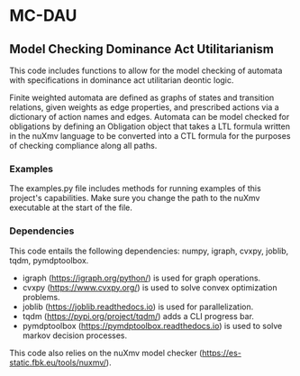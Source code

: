 # MC-DAU
## Model Checking Dominance Act Utilitarianism

This code includes functions to allow for the model checking of automata with specifications in dominance act utilitarian deontic logic.

Finite weighted automata are defined as graphs of states and transition relations, given weights as edge properties, and prescribed actions via a dictionary of action names and edges. Automata can be model checked for obligations by defining an Obligation object that takes a LTL formula written in the nuXmv language to be converted into a CTL formula for the purposes of checking compliance along all paths. 

### Examples
The examples.py file includes methods for running examples of this project's capabilities. Make sure you change the path to the nuXmv executable at the start of the file.

### Dependencies

This code entails the following dependencies: numpy, igraph, cvxpy, joblib, tqdm, pymdptoolbox.
* igraph (https://igraph.org/python/) is used for graph operations.
* cvxpy (https://www.cvxpy.org/) is used to solve convex optimization problems.
* joblib (https://joblib.readthedocs.io) is used for parallelization.
* tqdm (https://pypi.org/project/tqdm/) adds a CLI progress bar.
* pymdptoolbox (https://pymdptoolbox.readthedocs.io) is used to solve markov decision processes.

This code also relies on the nuXmv model checker (https://es-static.fbk.eu/tools/nuxmv/).
